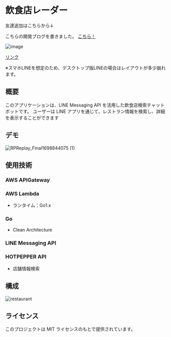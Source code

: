 # 飲食店レーダー
友達追加はこちらから↓

こちらの開発ブログを書きました。
[こちら！](https://www.yamakt.blog/blog/fc3606802575)

![image](https://github.com/YamatoKato/restaurant-line-bot/assets/95395675/5886e7cd-cd81-42bc-8af1-e5dac427472c)

[リンク](https://liff.line.me/1645278921-kWRPP32q/?accountId=282fsnus)

※スマホLINEを想定のため、デスクトップ版LINEの場合はレイアウトが多少崩れます。
## 概要

このアプリケーションは、LINE Messaging API を活用した飲食店検索チャットボットです。
ユーザーは LINE アプリを通じて、レストラン情報を検索し、詳細を表示することができます

## デモ
![RPReplay_Final1698844075 (1)](https://github.com/YamatoKato/restaurant-line-bot/assets/95395675/48386051-fb39-4d5c-9f61-dfd067b9c187)


## 使用技術

### AWS APIGateway

### AWS Lambda

- ランタイム：Go1.x

### Go

- Clean Architecture

### LINE Messaging API

### HOTPEPPER API

- 店舗情報検索

## 構成
![restaurant](https://github.com/YamatoKato/restaurant-line-bot/assets/95395675/ff08c6c7-c0dd-4d59-9e89-d47c34525f90)


## ライセンス

このプロジェクトは MIT ライセンスのもとで提供されています。
